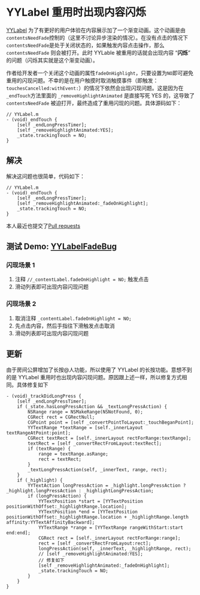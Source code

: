 # YYLabel 重用时出现内容闪烁

[YYLabel](https://github.com/ibireme/YYText) 为了有更好的用户体验在内容展示加了一个渐变动画。这个动画是由`contentsNeedFade`控制的（这里不讨论异步渲染的情况）。在没有点击的情况下`contentsNeedFade`是处于关闭状态的，如果触发内容点击操作，那么`contentsNeedFade` 则会被打开。此时 YYLable 被重用的话就会出现内容 “**闪烁**” 的问题（闪烁其实就是这个渐变动画）。

作者给开发者一个关闭这个动画的属性`fadeOnHighlight`，只要设置为`NO`即可避免重用的闪现问题。不幸的是在用户触摸时取消触摸事件（即触发：`touchesCancelled:withEvent:`）的情况下依然会出现闪现问题。这是因为在`_endTouch`方法里面的 `_removeHighlightAnimated` 是直接写死 YES 的，这导致了`contentsNeedFade` 被迫打开，最终造成了重用闪现的问题。具体源码如下：

```objc
// YYLabel.m
- (void)_endTouch {
    [self _endLongPressTimer];
    [self _removeHighlightAnimated:YES];
    _state.trackingTouch = NO;
}
```

## 解决
解决这问题也很简单，代码如下：

```objc
// YYLabel.m 
- (void)_endTouch {
    [self _endLongPressTimer];
    [self _removeHighlightAnimated:_fadeOnHighlight];
    _state.trackingTouch = NO;
}
```

本人最近也提交了[Pull requests](https://github.com/ibireme/YYText/pull/917)

## 测试 Demo: [YYLabelFadeBug](https://github.com/zhiyongzou/MyDemos/tree/master/YYLabelFadeBug)

### 闪现场景 1

1. 注释 `//_contentLabel.fadeOnHighlight = NO;` 触发点击
2. 滑动列表即可出现内容闪现问题

### 闪现场景 2

1. 取消注释 `_contentLabel.fadeOnHighlight = NO;`
2. 先点击内容，然后手指往下滑触发点击取消
3. 滑动列表即可出现内容闪现问题


## 更新
由于房间公屏增加了长按@人功能，所以使用了 YYLabel 的长按功能。意想不到的是 YYLabel 重用时也出现内容闪现问题。原因跟上述一样，所以修复方式相同。具体修复如下

```objc
- (void)_trackDidLongPress {
    [self _endLongPressTimer];
    if (_state.hasLongPressAction && _textLongPressAction) {
        NSRange range = NSMakeRange(NSNotFound, 0);
        CGRect rect = CGRectNull;
        CGPoint point = [self _convertPointToLayout:_touchBeganPoint];
        YYTextRange *textRange = [self._innerLayout textRangeAtPoint:point];
        CGRect textRect = [self._innerLayout rectForRange:textRange];
        textRect = [self _convertRectFromLayout:textRect];
        if (textRange) {
            range = textRange.asRange;
            rect = textRect;
        }
        _textLongPressAction(self, _innerText, range, rect);
    }
    if (_highlight) {
        YYTextAction longPressAction = _highlight.longPressAction ? _highlight.longPressAction : _highlightLongPressAction;
        if (longPressAction) {
            YYTextPosition *start = [YYTextPosition positionWithOffset:_highlightRange.location];
            YYTextPosition *end = [YYTextPosition positionWithOffset:_highlightRange.location + _highlightRange.length affinity:YYTextAffinityBackward];
            YYTextRange *range = [YYTextRange rangeWithStart:start end:end];
            CGRect rect = [self._innerLayout rectForRange:range];
            rect = [self _convertRectFromLayout:rect];
            longPressAction(self, _innerText, _highlightRange, rect);
            // [self _removeHighlightAnimated:YES];
            // 修复如下
            [self _removeHighlightAnimated:_fadeOnHighlight];
            _state.trackingTouch = NO;
        }
    }
}
```
